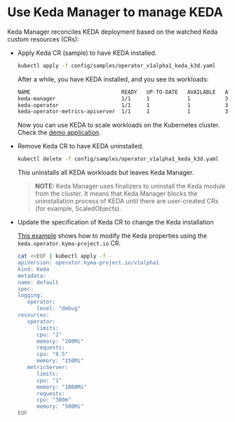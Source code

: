 # Use Keda Manager to manage KEDA

Keda Manager reconciles KEDA deployment based on the watched Keda custom resources (CRs):

- Apply Keda CR (sample) to have KEDA installed.

   ```bash
   kubectl apply -f config/samples/operator_v1alpha1_keda_k3d.yaml
   ```

   After a while, you have KEDA installed, and you see its workloads:

   ```bash
   NAME                             READY   UP-TO-DATE   AVAILABLE   AGE
   keda-manager                     1/1     1            1           3m
   keda-operator                    1/1     1            1           3m
   keda-operator-metrics-apiserver  1/1     1            1           3m
   ```

   Now you can use KEDA to scale workloads on the Kubernetes cluster. Check the [demo application](/docs/user/04-20-demo-application.md).

- Remove Keda CR to have KEDA uninstalled.

   ```bash
   kubectl delete -f config/samples/operator_v1alpha1_keda_k3d.yaml
   ```
   This uninstalls all KEDA workloads but leaves Keda Manager.

   > **NOTE:** Keda Manager uses finalizers to uninstall the Keda module from the cluster. It means that Keda Manager blocks the uninstallation process of KEDA until there are user-created CRs (for example, ScaledObjects).

- Update the specification of Keda CR to change the Keda installation

   [This example](/docs/user/01-20-configuration.md) shows how to modify the Keda properties using the `keda.operator.kyma-project.io` CR.


   ```bash
   cat <<EOF | kubectl apply -f -
   apiVersion: operator.kyma-project.io/v1alpha1
   kind: Keda
   metadata:
   name: default
   spec:
   logging:
      operator:
         level: "debug"
   resources:
      operator:
         limits:
         cpu: "1"
         memory: "200Mi"
         requests:
         cpu: "0.5"
         memory: "150Mi"
      metricServer:
         limits:
         cpu: "1"
         memory: "1000Mi"
         requests:
         cpu: "300m"
         memory: "500Mi"
   EOF
   ```